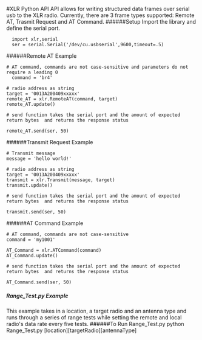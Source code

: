 #XLR Python API
API allows for writing structured data frames over serial usb to the XLR radio. 
Currently, there are 3 frame types supported: Remote AT, Trasmit Request and AT Command. 
######Setup
Import the library and define the serial port.

      import xlr,serial
      ser = serial.Serial('/dev/cu.usbserial',9600,timeout=.5)

######Remote AT Example
  
    # AT command, commands are not case-sensitive and parameters do not require a leading 0
      command = 'br4'  
    
    # radio address as string
    target = '0013A200409xxxxx' 
    remote_AT = xlr.RemoteAT(command, target)
    remote_AT.update()
    
    # send function takes the serial port and the amount of expected return bytes  and returns the response status
    
    remote_AT.send(ser, 50)  

######Transmit Request Example
   
    # Transmit message
    message = 'hello world!'  
    
    # radio address as string
    target = '0013A200409xxxxx' 
    transmit = xlr.Transmit(message, target)
    transmit.update()
    
    # send function takes the serial port and the amount of expected return bytes  and returns the response status
    
    transmit.send(ser, 50) 
   
 ######AT Command Example 

    # AT command, commands are not case-sensitive
    command = 'my1001'
    
    AT_Command = xlr.ATCommand(command)
    AT_Command.update()
    
    # send function takes the serial port and the amount of expected return bytes  and returns the response status
    
    AT_Command.send(ser, 50)
   
##### Range_Test.py Example
This example takes in a location, a target radio and an antenna type and runs through a series of range tests while setting the remote and local radio's data rate every five tests. 
######To Run Range_Test.py 
    python Range_Test.py [location][targetRadio][antennaType]
